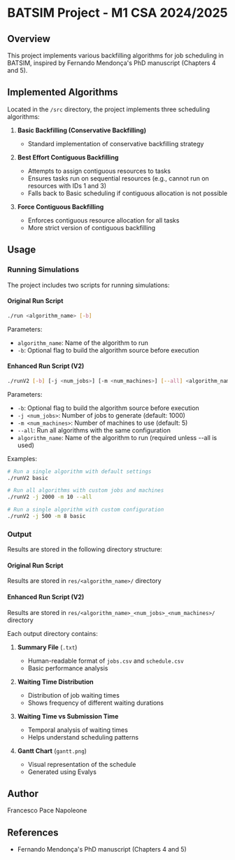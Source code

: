 # BATSIM Project - M1 CSA 2024/2025

## Overview
This project implements various backfilling algorithms for job scheduling in BATSIM, inspired by Fernando Mendonça's PhD manuscript (Chapters 4 and 5).

## Implemented Algorithms
Located in the `/src` directory, the project implements three scheduling algorithms:

1. **Basic Backfilling (Conservative Backfilling)**
   - Standard implementation of conservative backfilling strategy

2. **Best Effort Contiguous Backfilling**
   - Attempts to assign contiguous resources to tasks
   - Ensures tasks run on sequential resources (e.g., cannot run on resources with IDs 1 and 3)
   - Falls back to Basic scheduling if contiguous allocation is not possible

3. **Force Contiguous Backfilling**
   - Enforces contiguous resource allocation for all tasks
   - More strict version of contiguous backfilling

## Usage

### Running Simulations
The project includes two scripts for running simulations:

#### Original Run Script
```bash
./run <algorithm_name> [-b]
```
Parameters:
- `algorithm_name`: Name of the algorithm to run
- `-b`: Optional flag to build the algorithm source before execution

#### Enhanced Run Script (V2)
```bash
./runV2 [-b] [-j <num_jobs>] [-m <num_machines>] [--all] <algorithm_name>
```
Parameters:
- `-b`: Optional flag to build the algorithm source before execution
- `-j <num_jobs>`: Number of jobs to generate (default: 1000)
- `-m <num_machines>`: Number of machines to use (default: 5)
- `--all`: Run all algorithms with the same configuration
- `algorithm_name`: Name of the algorithm to run (required unless --all is used)

Examples:
```bash
# Run a single algorithm with default settings
./runV2 basic

# Run all algorithms with custom jobs and machines
./runV2 -j 2000 -m 10 --all

# Run a single algorithm with custom configuration
./runV2 -j 500 -m 8 basic
```

### Output
Results are stored in the following directory structure:

#### Original Run Script
Results are stored in `res/<algorithm_name>/` directory

#### Enhanced Run Script (V2)
Results are stored in `res/<algorithm_name>_<num_jobs>_<num_machines>/` directory

Each output directory contains:

1. **Summary File** (`.txt`)
   - Human-readable format of `jobs.csv` and `schedule.csv`
   - Basic performance analysis

2. **Waiting Time Distribution**
   - Distribution of job waiting times
   - Shows frequency of different waiting durations

3. **Waiting Time vs Submission Time**
   - Temporal analysis of waiting times
   - Helps understand scheduling patterns

4. **Gantt Chart** (`gantt.png`)
   - Visual representation of the schedule
   - Generated using Evalys

## Author
Francesco Pace Napoleone

## References
- Fernando Mendonça's PhD manuscript (Chapters 4 and 5)


